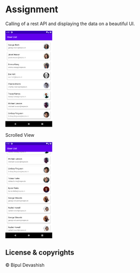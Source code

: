 # Assignment

Calling of a rest API and displaying the data on a beautiful UI.

<img src="https://github.com/bipuldevashish/Assignment/blob/master/screenshot/Screenshot_1.png" height="300">

Scrolled View

<img src="https://github.com/bipuldevashish/Assignment/blob/master/screenshot/Screenshot_2.png" height="300">

## License & copyrights

© Bipul Devashish
